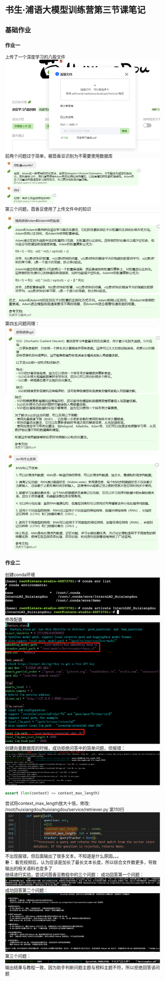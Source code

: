 # 书生·浦语大模型训练营第三节课笔记
## 基础作业
### 作业一
上传了一个深度学习的八股文件
![alt text](image-17.png)
前两个问题过于简单，被茴香豆识别为不需要使用数据库
![alt text](image-7.png)
第三个问题，茴香豆使用了上传文件中的知识
![alt text](image-8.png)
![alt text](image-9.png)
第四五问题同理：
![alt text](image-10.png)
![alt text](image-11.png)
![alt text](image-12.png)
![alt text](image-13.png)
### 作业二
创建conda环境
![alt text](bf983d67827272e0a74891d642462cf.png)
修改配置
![alt text](image.png)
创建向量数据库的时候，成功拒绝问答中的简单问题，但报错：
![alt text](image-1.png)
```python
assert (len(context) <= context_max_length)
```
尝试将context_max_length放大十倍，修改:  
/root/huixiangdou/huixiangdou/service/retriever.py 第110行
![alt text](image-5.png)
不出现报错，但后面输出了很多文本，不知道是什么原因。。。  
**补：** 看完视频后，认为应该是加长了最长文本长度，所以综合文件数更多，导致输出的相关语料也变多了  
继续进行实验，尝试问茴香豆教程中的三个问题：
成功回答第一个问题：
![alt text](image-14.png)
成功回答第二个问题：
![alt text](image-15.png)
第三个问题：
![alt text](image-16.png)
输出结果与教程一致，因为助手判断问题主题与预料主题不符，所以拒绝回答该问题



